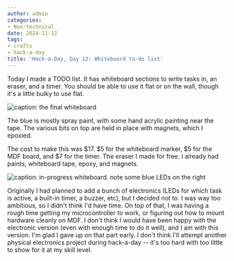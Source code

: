 ```yaml
---
author: admin
categories:
- Non-technical
date: 2024-11-12
tags:
- crafts
- hack-a-day
title: 'Hack-a-Day, Day 12: Whiteboard to-do list'
---
```


Today I made a TODO list. It has whiteboard sections to write tasks in, an eraser, and a timer. You should be able to use it flat or on the wall, though it's a little bulky to use flat.

![caption: the final whiteboard](whiteboard-todo.jpg)

The blue is mostly spray paint, with some hand acrylic painting near the tape. The various bits on top are held in place with magnets, which I epoxied.

The cost to make this was $17. $5 for the whiteboard marker, $5 for the MDF board, and $7 for the timer. The eraser I made for free. I already had paints, whiteboard tape, epoxy, and magnets.

![caption: in-progress whiteboard. note some blue LEDs on the right](whiteboard-todo-making.jpg)

Originally I had planned to add a bunch of electronics (LEDs for which task is active, a built-in timer, a buzzer, etc), but I decided not to. I was way too ambitious, so I didn't think I'd have time. On top of that, I was having a rough time getting my microcontroller to work, or figuring out how to mount hardware cleanly on MDF. I don't think I would have been happy with the electronic version (even with enough time to do it well), and I am with this version. I'm glad I gave up on that part early. I don't think I'll attempt another physical electronics project during hack-a-day -- it's too hard with too little to show for it at my skill level.
